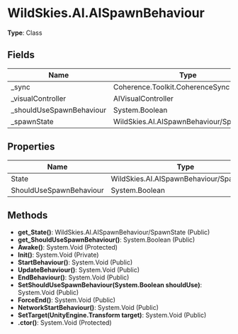 ﻿# WildSkies.AI.AISpawnBehaviour

**Type**: Class

## Fields

| Name | Type | Access |
|------|------|--------|
| _sync | Coherence.Toolkit.CoherenceSync | Protected |
| _visualController | AIVisualController | Protected |
| _shouldUseSpawnBehaviour | System.Boolean | Private |
| _spawnState | WildSkies.AI.AISpawnBehaviour/SpawnState | Protected |

## Properties

| Name | Type | Access |
|------|------|--------|
| State | WildSkies.AI.AISpawnBehaviour/SpawnState | Public |
| ShouldUseSpawnBehaviour | System.Boolean | Public |

## Methods

- **get_State()**: WildSkies.AI.AISpawnBehaviour/SpawnState (Public)
- **get_ShouldUseSpawnBehaviour()**: System.Boolean (Public)
- **Awake()**: System.Void (Protected)
- **Init()**: System.Void (Private)
- **StartBehaviour()**: System.Void (Public)
- **UpdateBehaviour()**: System.Void (Public)
- **EndBehaviour()**: System.Void (Public)
- **SetShouldUseSpawnBehaviour(System.Boolean shouldUse)**: System.Void (Public)
- **ForceEnd()**: System.Void (Public)
- **NetworkStartBehaviour()**: System.Void (Public)
- **SetTarget(UnityEngine.Transform target)**: System.Void (Public)
- **.ctor()**: System.Void (Protected)

